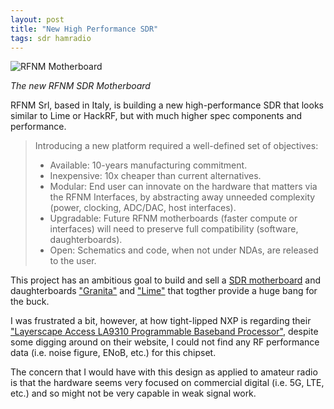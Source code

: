 ```yaml
---
layout: post
title: "New High Performance SDR"
tags: sdr hamradio
---
```


![RFNM Motherboard](https://rfnm.io/s/render23/wide/2000/top-iMX-bg.jpg)

*The new RFNM SDR Motherboard*

RFNM Srl, based in Italy, is building a new high-performance SDR that
looks similar to Lime or HackRF, but with much higher spec components
and performance.

> Introducing a new platform required a well-defined set of objectives:
>
> - Available: 10-years manufacturing commitment.
> - Inexpensive: 10x cheaper than current alternatives.
> - Modular: End user can innovate on the hardware that matters via the RFNM Interfaces, by abstracting away unneeded complexity (power, clocking, ADC/DAC, host interfaces).
> - Upgradable: Future RFNM motherboards (faster compute or interfaces) will need to preserve full compatibility (software, daughterboards).
> - Open: Schematics and code, when not under NDAs, are released to the user.

This project has an ambitious goal to build and sell a [SDR
motherboard](https://rfnm.io/docs/hardware/motherboard#what-is-included-in-the-motherboard)
and daughterboards ["Granita"](https://rfnm.io/docs/hardware/granita)
and ["Lime"](https://rfnm.io/docs/hardware/lime) that togther provide
a huge bang for the buck.

I was frustrated a bit, however, at how tight-lipped NXP is regarding
their ["Layerscape Access LA9310 Programmable Baseband
Processor"](https://www.nxp.com/products/processors-and-microcontrollers/arm-processors/layerscape-processors/layerscape-access-la9310-programmable-baseband-processor:LA9310),
despite some digging around on their website, I could not find any RF
performance data (i.e. noise figure, ENoB, etc.) for this chipset.

The concern that I would have with this design as applied to amateur
radio is that the hardware seems very focused on commercial digital
(i.e. 5G, LTE, etc.) and so might not be very capable in weak signal
work.
